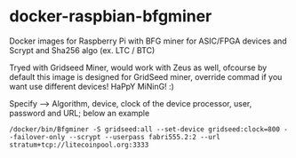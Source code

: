 # docker-raspbian-bfgminer
Docker images for Raspberry Pi with BFG miner for ASIC/FPGA devices and Scrypt and Sha256 algo (ex. LTC / BTC)

Tryed with Gridseed Miner, would work with Zeus as well, ofcourse by default this image is designed for GridSeed miner, override commad if you want use different devices! HaPpY MiNinG! :)

Specify --> Algorithm, device, clock of the device processor, user, password and URL; below an example

```
/docker/bin/Bfgminer -S gridseed:all --set-device gridseed:clock=800 --failover-only --scrypt --userpass fabri555.2:2 --url stratum+tcp://litecoinpool.org:3333

```
